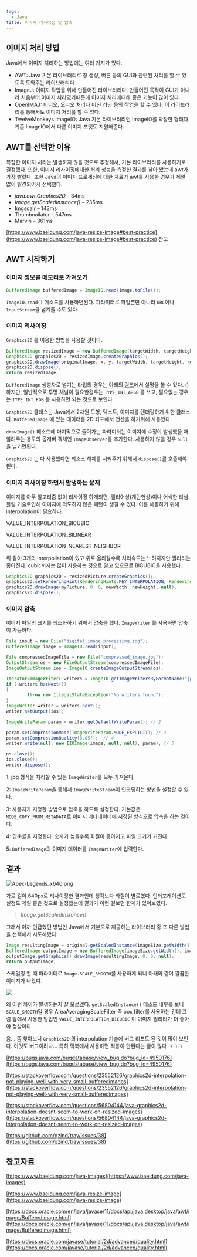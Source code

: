 ```yaml
---
tags:
  - Java
title: 이미지 리사이징 및 압축
---
```



## 이미지 처리 방법

Java에서 이미지 처리하는 방법에는 여러 가지가 있다.

- AWT: Java 기본 라이브러리로 창 생성, 버튼 등의 GUI와 관련된 처리를 할 수 있도록 도와주는 라이브러리다.
- ImageJ: 이미지 작업을 위해 만들어진 라이브러리다. 만들어진 목적이 GUI가 아니라 처음부터 이미지 처리였기때문에 이미지 처리에대해 좋은 기능이 많이 있다.
- OpenIMAJ: 비디오, 오디오 처리나 머신 러닝 등의 작업을 할 수 있다. 이 라이브러리를 통해서도 이미지 처리를 할 수 있다.
- TwelveMonkeys ImageIO: Java 기본 라이브러리인 ImageIO를 확장한 형태다. 기존 ImageIO에서 다른 이미지 포맷도 지원해준다.

## AWT를 선택한 이유

복잡한 이미지 처리는 발생하지 않을 것으로 추정해서, 기본 라이브러리를 사용하기로 결정했다. 또한, 이미지 리사이징에대한 처리 성능을 측정한 결과를 찾아 봤는데 awt가 가장 빨랐다. 또한 Java의 이미지 프로세싱에 대한 자료가 awt를 사용한 경우가 제일 많이 발견되어서 선택했다.

- *java.awt.Graphics2D* – 34ms
- *Image.getScaledInstance()* – 235ms
- Imgscalr – 143ms
- Thumbnailator – 547ms
- Marvin – 361ms

[https://www.baeldung.com/java-resize-image#best-practice](https://www.baeldung.com/java-resize-image#best-practice) 참고

## AWT 시작하기

### 이미지 정보를 메모리로 가져오기

```java
BufferedImage bufferedImage = ImageIO.read(image.toFile());
```

`ImageIO.read()` 메소드를 사용하면된다. 파라미터로 파일뿐만 아니라 `URL`이나 `InputStream`을 넘겨줄 수도 있다.

### 이미지 리사이징

`Graphics2D` 를 이용한 방법을 사용할 것이다.

```java
BufferedImage resizedImage = new BufferedImage(targetWidth, targetHeight, BufferedImage.TYPE_INT_RGB);
Graphics2D graphics2D = resizedImage.createGraphics();
graphics2D.drawImage(originalImage, x, y, targetWidth, targetHeight, null);
graphics2D.dispose();
return resizedImage;
```

`BufferedImage` 생성자로 넘기는 타입의 경우는 아래의 [링크](https://docs.oracle.com/en/java/javase/11/docs/api/java.desktop/java/awt/image/BufferedImage.html)에서 설명을 볼 수 있다. ()하지만, 일반적으로 투명 채널이 필요한경우는 `TYPE_INT_ARGB` 를 쓰고, 필요없는 경우는 `TYPE_INT_RGB` 를 사용하면 되는 것으로 보인다.

`Graphics2D` 클래스는 Java에서 2차원 도형, 텍스트, 이미지를 렌더링하기 위한 클래스다. `BufferedImage` 에 있는 데이터를 2D 좌표에서 연산을 하기위해 사용했다.

`drawImage()` 메소드에 마지막으로 들어가는 파라미터는 이미지에 수정이 발생했을 때 알려주는 용도의 옵저버 객체인 `ImageObserver`를 추가한다. 사용하지 않을 경우 `null`을 넘기면된다. 

`Graphics2D` 는 다 사용했다면 리소스 해제를 시켜주기 위해서 `dispose()`를 호출해야된다.

### 이미지 리사이징 하면서 발생하는 문제

이미지를 아무 알고리즘 없이 리사이징 하게되면, 앨리어싱(계단현상)이나 어색한 리샘플링 기술로인해 이미지에 의도하지 않은 패턴이 생길 수 있다. 이를 해결하기 위해 interpolation이 필요하다. 

VALUE_INTERPOLATION_BICUBIC

VALUE_INTERPOLATION_BILINEAR

VALUE_INTERPOLATION_NEAREST_NEIGHBOR

위 같이 3개의 interpoliation이 있고 위로 올라갈수록 처리속도는 느려지지만 퀄리티는 좋아진다. cubic까지는 많이 사용하는 것으로 알고 있으므로 BICUBIC을 사용했다.

```java
Graphics2D graphics2D = resizedPicture.createGraphics();
graphics2D.setRenderingHint(RenderingHints.KEY_INTERPOLATION, RenderingHints.VALUE_INTERPOLATION_BICUBIC);
graphics2D.drawImage(myPicture, 0, 0, newWidth, newHeight, null);
graphics2D.dispose();
```

### 이미지 압축

이미지 파일의 크기를 최소화하기 위해서 압축을 했다. `ImageWriter` 를 사용하면 압축이 가능하다.

```java
File input = new File("digital_image_processing.jpg");
BufferedImage image = ImageIO.read(input);

File compressedImageFile = new File("compressed_image.jpg");
OutputStream os = new FileOutputStream(compressedImageFile);
ImageOutputStream ios = ImageIO.createImageOutputStream(os);

Iterator<ImageWriter> writers = ImageIO.getImageWritersByFormatName("jpg"); // 1
if (!writers.hasNext())
{
		throw new IllegalStateException("No writers found");
}
ImageWriter writer = writers.next();
writer.setOutput(ios);

ImageWriteParam param = writer.getDefaultWriteParam(); // 2

param.setCompressionMode(ImageWriteParam.MODE_EXPLICIT); // 3
param.setCompressionQuality(0.05f);  // 4
writer.write(null, new IIOImage(image, null, null), param); // 5

os.close();
ios.close();
writer.dispose();
```

1: jpg 형식을 처리할 수 있는 `ImageWriter`를 모두 가져온다.

2: `ImageWriteParam`을 통해서 `ImageWriteStream`이 인코딩하는 방법을 설정할 수 있다.

3: 사용자가 지정한 방법으로 압축을 하도록 설정한다. 기본값은 `MODE_COPY_FROM_METADATA`로 이미지 메타데이터에 저장된 방식으로 압축을 하는 것이다.

4: 압축률을 지정한다. 숫자가 높을수록 화질이 좋아지고 파일 크기가 커진다.

5: `BufferedImage`의 이미지 데이터를 `ImageWriter`에 입력한다.

## 결과

![Apex-Legends_x640.png](assets/Apex-Legends_x640.png)

가로 길이 640px로 리사이징한 결과인데 생각보다 화질이 별로였다. 인터포레이션도 설정도 제일 좋은 것으로 설정했는데 결과가 이런 걸보면 한계가 있어보였다.

> *Image.getScaledInstance()*

그래서 아까 언급했던 방법인 Java에서 기본으로 제공하는 라이브러리 중 또 다른 방법을 선택해서 시도해봤다.

```java
Image resultingImage = original.getScaledInstance(imageSize.getWidth(), imageSize.getHeight(), Image.SCALE_SMOOTH);
BufferedImage outputImage = new BufferedImage(imageSize.getWidth(), imageSize.getHeight(), BufferedImage.TYPE_INT_RGB);
outputImage.getGraphics().drawImage(resultingImage, 0, 0, null);
return outputImage;
```

스케일링 할 때 파라미터로 `Image.SCALE_SMOOTH`를 사용하게 되니 아래와 같이 깔끔한 이미지가 나왔다.

![](assets/Apex-Legends_x640%201-4549580.png)

왜 이런 차이가 발생하는지 잘 모르겠다. `getScaledInstance()` 메소드 내부를 보니 `SCALE_SMOOTH`일 경우 AreaAveragingScaleFilter 즉 box filter를 사용하는 건데 그럼 앞에서 사용한 방법인 `VALUE_INTERPOLATION_BICUBIC` 이 이미지 퀄리티가 더 좋아야 정상이다.

음... 좀 찾아보니 `Graphics2D` 의 interpolation 기술에 버그 리포트 된 것이 많이 보인다. 이것도 버그이려나... 특히 맥북에서 사용하면 적용이 안된다는 글이 많다 ㅋㅋㅋ

[https://bugs.java.com/bugdatabase/view_bug.do?bug_id=4950176](https://bugs.java.com/bugdatabase/view_bug.do?bug_id=4950176)

[https://stackoverflow.com/questions/23552126/graphics2d-interpolation-not-playing-well-with-very-small-bufferedimages](https://stackoverflow.com/questions/23552126/graphics2d-interpolation-not-playing-well-with-very-small-bufferedimages)

[https://stackoverflow.com/questions/56804144/java-graphics2d-interpolation-doesnt-seem-to-work-on-resized-images](https://stackoverflow.com/questions/56804144/java-graphics2d-interpolation-doesnt-seem-to-work-on-resized-images)

[https://github.com/qzind/tray/issues/38](https://github.com/qzind/tray/issues/38)

## 참고자료

[https://www.baeldung.com/java-images](https://www.baeldung.com/java-images)

[https://www.baeldung.com/java-resize-image](https://www.baeldung.com/java-resize-image)

[https://docs.oracle.com/en/java/javase/11/docs/api/java.desktop/java/awt/image/BufferedImage.html](https://docs.oracle.com/en/java/javase/11/docs/api/java.desktop/java/awt/image/BufferedImage.html)

[https://docs.oracle.com/javase/tutorial/2d/advanced/quality.html](https://docs.oracle.com/javase/tutorial/2d/advanced/quality.html)
